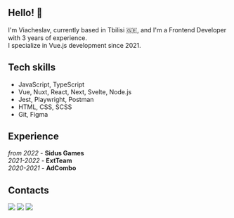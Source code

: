 ## Hello! 👋

I'm Viacheslav, currently based in Tbilisi 🇬🇪, and I'm a Frontend Developer with 3 years of experience.  
I specialize in Vue.js development since 2021.

## Tech skills
* JavaScript, TypeScript
* Vue, Nuxt, React, Next, Svelte, Node.js
* Jest, Playwright, Postman
* HTML, CSS, SCSS
* Git, Figma

## Experience
*from 2022* - **Sidus Games**  
*2021-2022* - **ExtTeam**  
*2020-2021* - **AdCombo**

## Contacts
[![](https://img.shields.io/badge/telegram-brightsdays-blue)](https://t.me/brightsdays) [![](https://img.shields.io/badge/mail-brightsdayss@gmail.com-blue)](mailto:brightsdayss@gmail.com) [![](https://img.shields.io/badge/linkedin-viacheslav_ivanov-informational)](https://www.linkedin.com/in/brightsdays)
